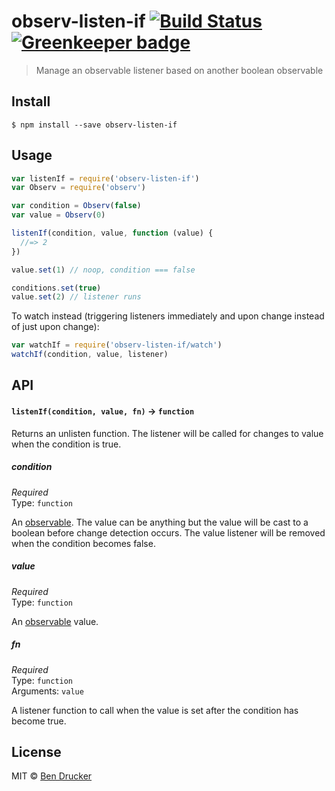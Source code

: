 # observ-listen-if [![Build Status](https://travis-ci.org/bendrucker/observ-listen-if.svg?branch=master)](https://travis-ci.org/bendrucker/observ-listen-if) [![Greenkeeper badge](https://badges.greenkeeper.io/bendrucker/observ-listen-if.svg)](https://greenkeeper.io/)

> Manage an observable listener based on another boolean observable


## Install

```
$ npm install --save observ-listen-if
```


## Usage

```js
var listenIf = require('observ-listen-if')
var Observ = require('observ')

var condition = Observ(false)
var value = Observ(0)

listenIf(condition, value, function (value) {
  //=> 2
})

value.set(1) // noop, condition === false

conditions.set(true)
value.set(2) // listener runs
```

To watch instead (triggering listeners immediately and upon change instead of just upon change):

```js
var watchIf = require('observ-listen-if/watch')
watchIf(condition, value, listener)
```

## API

#### `listenIf(condition, value, fn)` -> `function`

Returns an unlisten function. The listener will be called for changes to value when the condition is true.

##### condition

*Required*  
Type: `function`

An [observable](https://github.com/raynos/observ). The value can be anything but the value will be cast to a boolean before change detection occurs. The value listener will be removed when the condition becomes false.

##### value

*Required*  
Type: `function`

An [observable](https://github.com/raynos/observ) value.

##### fn

*Required*  
Type: `function`  
Arguments: `value`

A listener function to call when the value is set after the condition has become true.


## License

MIT © [Ben Drucker](http://bendrucker.me)

